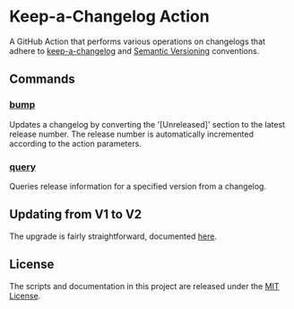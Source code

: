 # Keep-a-Changelog Action

A GitHub Action that performs various operations on changelogs that adhere to
[keep-a-changelog](https://keepachangelog.com/en/1.0.0/) and [Semantic Versioning](https://semver.org/) conventions.

## Commands

### [bump](./docs/bump.md)

Updates a changelog by converting the '[Unreleased]' section to the latest release number. The release number is
automatically incremented according to the action parameters.

### [query](./docs/query.md)

Queries release information for a specified version from a changelog.

## Updating from V1 to V2

The upgrade is fairly straightforward, documented [here](./docs/upgrade-v2.md).

## License

The scripts and documentation in this project are released under the [MIT License](./LICENSE).
